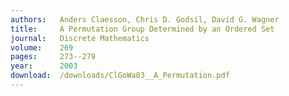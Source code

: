 ```yaml
---
authors:   Anders Claesson, Chris D. Godsil, David G. Wagner
title:     A Permutation Group Determined by an Ordered Set
journal:   Discrete Mathematics
volume:    269
pages:     273--279
year:      2003
download:  /downloads/ClGoWa03__A_Permutation.pdf
---
```

